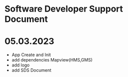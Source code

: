 
# Software Developer Support Document

# 05.03.2023
- App Create and Init
- add dependencies Mapview(HMS,GMS)  
- add logo
- add SDS Document
